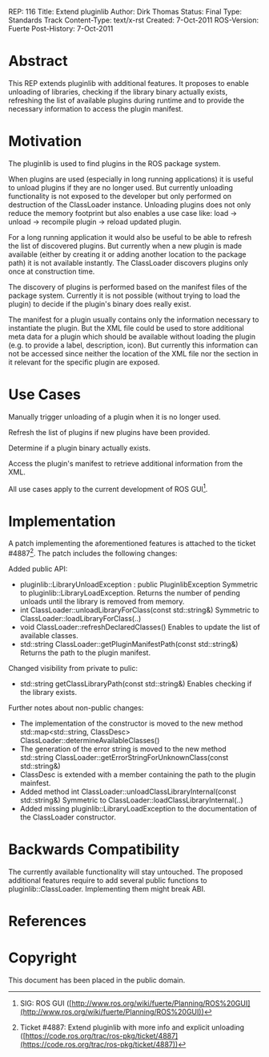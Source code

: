 REP: 116 Title: Extend pluginlib Author: Dirk Thomas Status: Final Type: Standards Track Content-Type: text/x-rst Created: 7-Oct-2011 ROS-Version: Fuerte Post-History: 7-Oct-2011

# Abstract

This REP extends pluginlib with additional features. It proposes to enable unloading of libraries, checking if the library binary actually exists, refreshing the list of available plugins during runtime and to provide the necessary information to access the plugin manifest.

# Motivation

The pluginlib is used to find plugins in the ROS package system.

When plugins are used (especially in long running applications) it is useful to unload plugins if they are no longer used. But currently unloading functionality is not exposed to the developer but only performed on destruction of the ClassLoader instance. Unloading plugins does not only reduce the memory footprint but also enables a use case like: load -\> unload -\> recompile plugin -\> reload updated plugin.

For a long running application it would also be useful to be able to refresh the list of discovered plugins. But currently when a new plugin is made available (either by creating it or adding another location to the package path) it is not available instantly. The ClassLoader discovers plugins only once at construction time.

The discovery of plugins is performed based on the manifest files of the package system. Currently it is not possible (without trying to load the plugin) to decide if the plugin\'s binary does really exist.

The manifest for a plugin usually contains only the information necessary to instantiate the plugin. But the XML file could be used to store additional meta data for a plugin which should be available without loading the plugin (e.g. to provide a label, description, icon). But currently this information can not be accessed since neither the location of the XML file nor the section in it relevant for the specific plugin are exposed.

# Use Cases

Manually trigger unloading of a plugin when it is no longer used.

Refresh the list of plugins if new plugins have been provided.

Determine if a plugin binary actually exists.

Access the plugin\'s manifest to retrieve additional information from the XML.

All use cases apply to the current development of ROS GUI[^1].

# Implementation

A patch implementing the aforementioned features is attached to the ticket #4887[^2]. The patch includes the following changes:

Added public API:

- pluginlib::LibraryUnloadException : public PluginlibException Symmetric to pluginlib::LibraryLoadException. Returns the number of pending unloads until the library is removed from memory.
- int ClassLoader::unloadLibraryForClass(const std::string&) Symmetric to ClassLoader::loadLibraryForClass(..)
- void ClassLoader::refreshDeclaredClasses() Enables to update the list of available classes.
- std::string ClassLoader::getPluginManifestPath(const std::string&) Returns the path to the plugin manifest.

Changed visibility from private to pulic:

- std::string getClassLibraryPath(const std::string&) Enables checking if the library exists.

Further notes about non-public changes:

- The implementation of the constructor is moved to the new method std::map\<std::string, ClassDesc\> ClassLoader::determineAvailableClasses()
- The generation of the error string is moved to the new method std::string ClassLoader::getErrorStringForUnknownClass(const std::string&)
- ClassDesc is extended with a member containing the path to the plugin mainfest.
- Added method int ClassLoader::unloadClassLibraryInternal(const std::string&) Symmetric to ClassLoader::loadClassLibraryInternal(..)
- Added missing pluginlib::LibraryLoadException to the documentation of the ClassLoader constructor.

# Backwards Compatibility

The currently available functionality will stay untouched. The proposed additional features require to add several public functions to pluginlib::ClassLoader. Implementing them might break ABI.

# References

# Copyright

This document has been placed in the public domain.

[^1]: SIG: ROS GUI ([http://www.ros.org/wiki/fuerte/Planning/ROS%20GUI](http://www.ros.org/wiki/fuerte/Planning/ROS%20GUI))


[^2]: Ticket #4887: Extend pluginlib with more info and explicit unloading ([https://code.ros.org/trac/ros-pkg/ticket/4887](https://code.ros.org/trac/ros-pkg/ticket/4887))
